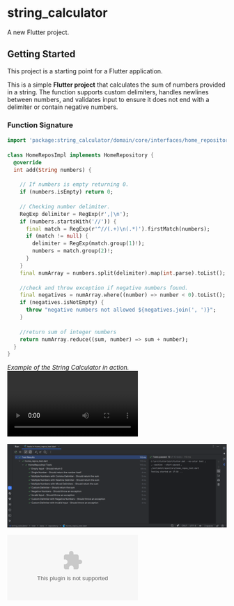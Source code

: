 # string_calculator

A new Flutter project.

## Getting Started

This project is a starting point for a Flutter application.

This is a simple **Flutter project** that calculates the sum of numbers provided in a string. The function supports custom delimiters, handles newlines between numbers, and validates input to ensure it does not end with a delimiter or contain negative numbers.

### Function Signature

```dart
import 'package:string_calculator/domain/core/interfaces/home_repository.dart';

class HomeReposImpl implements HomeRepository {
  @override
  int add(String numbers) {

    // If numbers is empty returning 0.
    if (numbers.isEmpty) return 0;

    // Checking number delimiter.
    RegExp delimiter = RegExp(r',|\n');
    if (numbers.startsWith('//')) {
      final match = RegExp(r'^//(.+)\n(.*)').firstMatch(numbers);
      if (match != null) {
        delimiter = RegExp(match.group(1)!);
        numbers = match.group(2)!;
      }
    }
    final numArray = numbers.split(delimiter).map(int.parse).toList();

    //check and throw exception if negative numbers found.
    final negatives = numArray.where((number) => number < 0).toList();
    if (negatives.isNotEmpty) {
      throw "negative numbers not allowed ${negatives.join(', ')}";
    }

    //return sum of integer numbers
    return numArray.reduce((sum, number) => sum + number);
  }
}
```


*Example of the String Calculator in action.*
![1.](ss.mp4)

![2](Screenshot.png)

![Download APK File Here](app-release.apk)